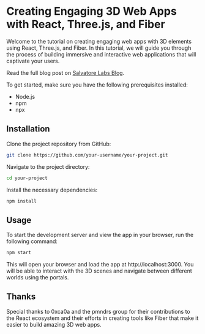 # Creating Engaging 3D Web Apps with React, Three.js, and Fiber

Welcome to the tutorial on creating engaging web apps with 3D elements using React, Three.js, and Fiber. In this tutorial, we will guide you through the process of building immersive and interactive web applications that will captivate your users.

Read the full blog post on [Salvatore Labs Blog](https://blog.salvatorelabs.com/building-immersive-web-apps-a-guide-to-creating-interactive-experiences-with-react-three-and-fiber-r3f/).


To get started, make sure you have the following prerequisites installed:
- Node.js
- npm
- npx

## Installation

Clone the project repository from GitHub:

```bash
git clone https://github.com/your-username/your-project.git
```
Navigate to the project directory:

```bash
cd your-project
```
Install the necessary dependencies:

```bash
npm install
```
## Usage
To start the development server and view the app in your browser, run the following command:

```bash
npm start
```
This will open your browser and load the app at http://localhost:3000. You will be able to interact with the 3D scenes and navigate between different worlds using the portals.

## Thanks

Special thanks to 0xca0a and the pmndrs group for their contributions to the React ecosystem and their efforts in creating tools like Fiber that make it easier to build amazing 3D web apps.